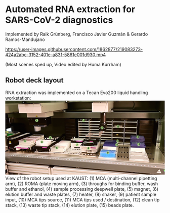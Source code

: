 # Automated RNA extraction for SARS-CoV-2 diagnostics
Implemented by Raik Grünberg, Francisco Javier Guzmán & Gerardo Ramos-Mandujano

https://user-images.githubusercontent.com/1862877/219083273-424a2abc-3152-401e-a831-5861e001d930.mp4

(Most scenes sped up, Video edited by Huma Kurrham)

## Robot deck layout
RNA extraction was implemented on a Tecan Evo200 liquid handling workstation:
![Deck Layout](./images/deck_annotated.png)
View of the robot setup used at KAUST:
(1) MCA (multi-channel pipetting arm), (2) ROMA (plate moving arm), (3) throughs for binding buffer, wash buffer and ethanol, (4) sample processing deepwell plate, (5) magnet, (6) elution buffer and waste plates, (7) heater, (8) shaker, (9) patient sample input, (10) MCA tips source, (11) MCA tips used / destination, (12) clean tip stack, (13) waste tip stack, (14) elution plate, (15) beads plate. 
